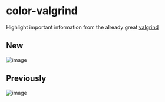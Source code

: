 # color-valgrind
Highlight important information from the already great [valgrind](https://valgrind.org/)

## New
![image](https://github.com/JakeRoggenbuck/color-valgrind/assets/35516367/395d4692-b5ab-438a-b9d0-78b339303c0b)

## Previously
![image](https://github.com/JakeRoggenbuck/color-valgrind/assets/35516367/092a1a1f-4162-44b2-93b1-3c5ef193ebc7)
